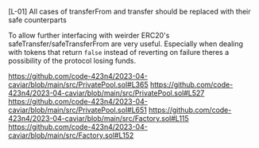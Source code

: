 [L-01] All cases of transferFrom and transfer should be replaced with their safe counterparts

To allow further interfacing with weirder ERC20's safeTransfer/safeTransferFrom are very useful. Especially when dealing with tokens that return ```false``` instead of reverting on failure theres a possibility of the protocol losing funds.

https://github.com/code-423n4/2023-04-caviar/blob/main/src/PrivatePool.sol#L365
https://github.com/code-423n4/2023-04-caviar/blob/main/src/PrivatePool.sol#L527
https://github.com/code-423n4/2023-04-caviar/blob/main/src/PrivatePool.sol#L651
https://github.com/code-423n4/2023-04-caviar/blob/main/src/Factory.sol#L115
https://github.com/code-423n4/2023-04-caviar/blob/main/src/Factory.sol#L152